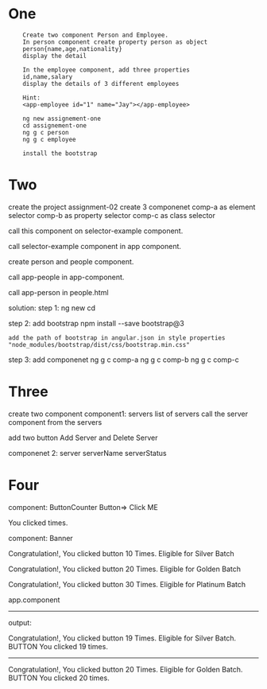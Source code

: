 # One
        Create two component Person and Employee.
        In person component create property person as object
        person{name,age,nationality}
        display the detail

        In the employee component, add three properties
        id,name,salary
        display the details of 3 different employees

        Hint:
        <app-employee id="1" name="Jay"></app-employee>

        ng new assignement-one
        cd assignement-one
        ng g c person
        ng g c employee

        install the bootstrap

           
# Two
  create the project assignment-02
  create 3 componenet 
  comp-a as element selector
  comp-b as property selector
  comp-c as class selector

  call this component on selector-example component.

  call selector-example component in app component.


  create person and people component.
  
  call app-people in app-component.

  call app-person in people.html

  solution:
  step 1: 
    ng new <project-name>
    cd <project-name>

   step 2: add bootstrap
    npm install --save bootstrap@3

    add the path of bootstrap in angular.json in style properties
    "node_modules/bootstrap/dist/css/bootstrap.min.css"

   step 3: add componenet
   ng g c comp-a
   ng g c comp-b
   ng g c comp-c

  

# Three
 create  two component
 component1: servers
   list of servers
   call the server component from the servers

   add two button Add Server and Delete Server


 componenet 2: server
   serverName
   serverStatus


# Four
  component: ButtonCounter
  Button=> Click ME
  <p>You clicked <click count> times.</p>


  component: Banner
  <p>Congratulation!, You clicked button 10 Times. Eligible for Silver Batch</p>
  <p>Congratulation!, You clicked button 20 Times. Eligible for Golden Batch</p>
  <p>Congratulation!, You clicked button 30 Times. Eligible for Platinum Batch</p>


  app.component
  <app-banner>
  <app-button-counter>
______________________________________________________________________________________
output:

  Congratulation!, You clicked button 19 Times. Eligible for Silver Batch.
  BUTTON
  You clicked 19 times.

  ----------------------------------------------------------------------------

  Congratulation!, You clicked button 20 Times. Eligible for Golden Batch.
  BUTTON
  You clicked 20 times.